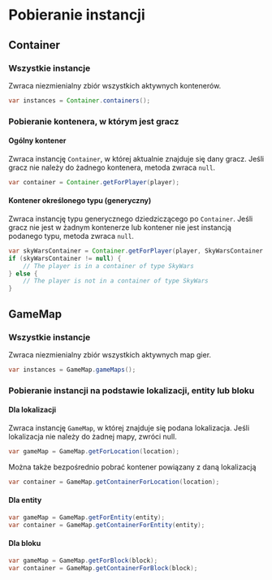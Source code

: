 # Pobieranie instancji

## Container

### Wszystkie instancje
Zwraca niezmienialny zbiór wszystkich aktywnych kontenerów.
```java
var instances = Container.containers();
```

### Pobieranie kontenera, w którym jest gracz

#### Ogólny kontener
Zwraca instancję `Container`, w której aktualnie znajduje się dany gracz.
Jeśli gracz nie należy do żadnego kontenera, metoda zwraca `null`.
```java
var container = Container.getForPlayer(player);
```

#### Kontener określonego typu (generyczny)
Zwraca instancję typu generycznego dziedziczącego po `Container`.
Jeśli gracz nie jest w żadnym kontenerze lub kontener nie jest instancją podanego typu, metoda zwraca `null`.
```java
var skyWarsContainer = Container.getForPlayer(player, SkyWarsContainer.class);
if (skyWarsContainer != null) {
    // The player is in a container of type SkyWars
} else {
    // The player is not in a container of type SkyWars
}
```

## GameMap

### Wszystkie instancje
Zwraca niezmienialny zbiór wszystkich aktywnych map gier.
```java
var instances = GameMap.gameMaps();
```

### Pobieranie instancji na podstawie lokalizacji, entity lub bloku

#### Dla lokalizacji
Zwraca instancję `GameMap`, w której znajduje się podana lokalizacja.
Jeśli lokalizacja nie należy do żadnej mapy, zwróci null.
```java
var gameMap = GameMap.getForLocation(location);
```
Można także bezpośrednio pobrać kontener powiązany z daną lokalizacją
```java
var container = GameMap.getContainerForLocation(location);
```

#### Dla entity
```java
var gameMap = GameMap.getForEntity(entity);
var container = GameMap.getContainerForEntity(entity);
```


#### Dla bloku
```java
var gameMap = GameMap.getForBlock(block);
var container = GameMap.getContainerForBlock(block);
```